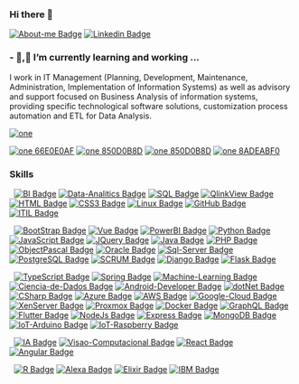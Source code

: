 ### Hi there 👋

[![About-me Badge](https://img.shields.io/badge/-Jorge%20Nery-blue?style=for-the-badge&logo=about.me&logoColor=white)](https://about.me/jorgenery/)
[![Linkedin Badge](https://img.shields.io/badge/-Linkedin-blue?style=for-the-badge&logo=Linkedin&logoColor=white&link=https:https://www.linkedin.com/in/jorgenery/)](https://www.linkedin.com/in/jorgenery/)

### - 🌱,🔭 I’m currently learning and working ...

I work in IT Management (Planning, Development, Maintenance, Administration, Implementation of Information Systems) as well as advisory and support focused on Business Analysis of information systems, providing specific technological software solutions, customization process automation and ETL for Data Analysis. 

[![one](https://img.shields.io/badge/Comunidade-Digital&nbsp;Inovvation&nbsp;One-blueviolet?style=for-the-badge)](https://digitalinnovation.one/sign-up?ref=ADHPNDRZN9)

[![one 66E0E0AF](https://img.shields.io/badge/Certificado-Cloud&nbsp;Computing&nbsp;e&nbsp;Serverless-blueviolet?style=flat-square&logo=microsoft-azure)](https://certificates.digitalinnovation.one/66E0E0AF)
[![one 850D0B8D](https://img.shields.io/badge/Certificado-FULLstack&nbsp;Developer-blueviolet?style=flat-square&logo=javascript)](https://certificates.digitalinnovation.one/850D0B8D)
[![one 850D0B8D](https://img.shields.io/badge/Certificado-FULLstack&nbsp;Python-blueviolet?style=flat-square&logo=python)](https://certificates.digitalinnovation.one/53E3C5AA)
[![one 8ADEABF0](https://img.shields.io/badge/Certificado-BackEnd&nbsp;Developer-blueviolet?style=flat-square&logo=java)](https://certificates.digitalinnovation.one/8ADEABF0)

### Skills
<!-- #### Senior (Muito Boa Experiencia) -->
&nbsp;
[![BI Badge](https://img.shields.io/badge/Business&nbsp;Intelligence-Senior-red?logoColor=white)](http://abracd.org/)
[![Data-Analitics Badge](https://img.shields.io/badge/Data&nbsp;Analitics-Senior-red?logoColor=white)](https://www.datasciencecentral.com/)
[![SQL Badge](https://img.shields.io/badge/SQL-Senior-red?logoColor=white)](https://www.w3schools.com/sql)
[![QlinkView Badge](https://img.shields.io/badge/QlikView-Senior-red?logoColor=white)](https://www.qlik.com/pt-br/)
[![HTML Badge](https://img.shields.io/badge/HTML-Senior-red?logo=html&logoColor=white)](https://www.w3schools.com/html/)
[![CSS3 Badge](https://img.shields.io/badge/CSS-Senior-red?logo=css3&logoColor=white)](https://www.w3schools.com/css/)
[![Linux Badge](https://img.shields.io/badge/Linux-Senior-red?logo=linux&logoColor=white)](https://learning.lpi.org/pt/)
[![GitHub Badge](https://img.shields.io/badge/GitHub-Senior-red?logo=github&logoColor=white)](https://docs.github.com/pt)
[![ITIL Badge](https://img.shields.io/badge/ITIL-Senior-red?logoColor=white)](https://www.mundoitil.com.br/)

<!-- #### Pleno (Boa Experiencia) -->
&nbsp;
[![BootStrap Badge](https://img.shields.io/badge/BootStrap-Pleno-blue?logo=bootstrap&logoColor=white)](https://www.w3schools.com/bootstrap/bootstrap_ver.asp)
[![Vue Badge](https://img.shields.io/badge/Vue.js-Pleno-blue?logo=vue.js&logoColor=white)](https://br.vuejs.org/v2/guide/)
[![PowerBI Badge](https://img.shields.io/badge/PowerBI-Pleno-blue?logo=power-bi&logoColor=white)](https://docs.microsoft.com/pt-br/power-bi/)
[![Python Badge](https://img.shields.io/badge/Python-Pleno-blue?logo=python&logoColor=white)](https://www.w3schools.com/python/)
[![JavaScript Badge](https://img.shields.io/badge/JavaScript-Pleno-blue?logo=javascript&logoColor=white)](https://www.w3schools.com/js/)
[![JQuery Badge](https://img.shields.io/badge/JQuery-Pleno-blue?logo=jquery&logoColor=white)](https://www.w3schools.com/jquery)
[![Java Badge](https://img.shields.io/badge/Java-Pleno-blue?logo=java&logoColor=white)](https://www.w3schools.com/java)
[![PHP Badge](https://img.shields.io/badge/PHP-Pleno-blue?logo=php&logoColor=white)](https://www.w3schools.com/php)
[![ObjectPascal Badge](https://img.shields.io/badge/Object--Pascal-Pleno-blue?logo=delphi&logoColor=white)](https://www.lazarus-ide.org/)
[![Oracle Badge](https://img.shields.io/badge/Oracle-Pleno-blue?logo=oracle&logoColor=white)](https://www.oracle.com/technetwork/pt/documentation/index.html)
[![Sql-Server Badge](https://img.shields.io/badge/SQL&nbsp;Server-Pleno-blue?logo=microsoftsqlserver&logoColor=white)]()
[![PostgreSQL Badge](https://img.shields.io/badge/PostgreSQL-Pleno-blue?logo=postgresql&logoColor=white)](https://docs.microsoft.com/pt-br/sql/sql-server/)
[![SCRUM Badge](https://img.shields.io/badge/SCRUM-Pleno-blue?logoColor=white)](https://www.scrumguides.org/)
[![Django Badge](https://img.shields.io/badge/Django-Pleno-blue?logo=django&logoColor=white)](https://docs.djangoproject.com/pt-br/3.0/)
[![Flask Badge](https://img.shields.io/badge/Flask-Pleno-blue?logo=flask&logoColor=white)](https://flask-ptbr.readthedocs.io/en/latest/)

<!-- #### Junior (Pouca Experiencia) -->
&nbsp;
[![TypeScript Badge](https://img.shields.io/badge/TypeScript-Junior-green?logo=typescript&logoColor=white)](https://www.typescriptlang.org/)
[![Spring Badge](https://img.shields.io/badge/Spring-Junior-green?logo=spring&logoColor=white)](https://docs.spring.io/spring-boot/docs/current/reference/html/index.html)
[![Machine-Learning Badge](https://img.shields.io/badge/Machine&nbsp;Learning-Junior-green?logoColor=white)](https://www.coursera.org/learn/machine-learning)
[![Ciencia-de-Dados Badge](https://img.shields.io/badge/Data&nbsp;Science-Junior-green)](https://www.datasciencecentral.com/)
[![Android-Developer Badge](https://img.shields.io/badge/Android&nbsp;Developer-Junior-green?logo=android&logoColor=white)](https://developer.android.com/docs?hl=pt-br)
[![dotNet Badge](https://img.shields.io/badge/.NET-Junior-green?logo=.net&logoColor=white)](https://dotnet.microsoft.com/learn)
[![CSharp Badge](https://img.shields.io/badge/C&nbsp;Sharp-Junior-green?logo=c-sharp&logoColor=white)](https://docs.microsoft.com/pt-br/dotnet/)
[![Azure Badge](https://img.shields.io/badge/Azure-Junior-green?logo=microsoft-azure&logoColor=white)](https://docs.microsoft.com/pt-br/dotnet/azure/)
[![AWS Badge](https://img.shields.io/badge/AWS-Junior-green?logo=amazon-aws&logoColor=white)](https://docs.aws.amazon.com/)
[![Google-Cloud Badge](https://img.shields.io/badge/Google&nbsp;Cloud-Junior-green?logo=google-cloud&logoColor=white)](https://cloud.google.com/docs?hl=pt-BR)
[![XenServer Badge](https://img.shields.io/badge/XenServer-Junior-green?logo=xenserver&logoColor=white)](https://xenserver.org/)
[![Proxmox Badge](https://img.shields.io/badge/Proxmox-Junior-green?logo=proxmox&logoColor=white)](https://proxmox.com/en/)
[![Docker Badge](https://img.shields.io/badge/Docker-Junior-green?logo=docker&logoColor=white)](https://hub.docker.com/u/jorgenery)
[![GraphQL Badge](https://img.shields.io/badge/GraphQL-Junior-green?logo=graphql&logoColor=white)](https://graphql.org/learn/)
[![Flutter Badge](https://img.shields.io/badge/Flutter-Junior-green?logo=flutter&logoColor=white)](https://flutter.dev/)
[![NodeJs Badge](https://img.shields.io/badge/NodeJs-Junior-green?logo=node.js&logoColor=white)](https://nodejs.org/pt-br/docs/)
[![Express Badge](https://img.shields.io/badge/Express-Junior-green?logo=express&logoColor=white)](https://expressjs.com/pt-br/)
[![MongoDB Badge](https://img.shields.io/badge/MongoDB-Junior-green?logo=mongodb&logoColor=white)](https://docs.mongodb.com/)
[![IoT-Arduino Badge](https://img.shields.io/badge/IoT&nbsp;Arduino-Junior-green?logo=arduino&logoColor=white)](https://www.arduino.cc/)
[![IoT-Raspberry Badge](https://img.shields.io/badge/IoT&nbsp;Raspberry-Junior-green?logo=raspberry-pi&logoColor=white)](https://www.raspberrypi.org/)

<!-- #### Starter (Iniciante) -->
&nbsp;
[![IA Badge](https://img.shields.io/badge/IA-Starter-yellow?logo=openai&logoColor=white)](https://pytorch.org/)
[![Visao-Computacional Badge](https://img.shields.io/badge/Visão&nbsp;Computacional-Starter-yellow?logo=pytorch&logoColor=white)](https://docs.opencv.org/master/d6/d00/tutorial_py_root.html)
[![React Badge](https://img.shields.io/badge/React-Starter-yellow?logo=react&logoColor=white)](https://pt-br.reactjs.org/)
[![Angular Badge](https://img.shields.io/badge/Angular-Starter-yellow?logo=angular&logoColor=white)](https://angular.io/tutorial)

<!-- #### Learning (Aprendendo) -->
&nbsp;
[![R Badge](https://img.shields.io/badge/R-Learning-white?logo=r&logoColor=white&color=black)](https://docs.rstudio.com/)
[![Alexa Badge](https://img.shields.io/badge/Alexa-Learning-white?logo=amazon-alexa&logoColor=white&color=black)](https://developer.amazon.com/en-US/alexa/alexa-skills-kit/start)
[![Elixir Badge](https://img.shields.io/badge/Elixir-Learning-white?logo=elixir&logoColor=white&color=black)](https://elixirschool.com/pt/lessons/basics/documentation/)
[![IBM Badge](https://img.shields.io/badge/IBM&nbsp;Whatson-Learning-white?logo=ibm&logoColor=white&color=black)](https://maratona.dev/pt)



<!--
**jorgenery/jorgenery** is a ✨ _special_ ✨ repository because its `README.md` (this file) appears on your GitHub profile.

Here are some ideas to get you started:

- 🔭 I’m currently working on ...
- 🌱,🔭 I’m currently learning, working ...
- 👯 I’m looking to collaborate on ...
- 🤔 I’m looking for help with ...
- 💬 Ask me about ...
- 📫 How to reach me: ...
- 😄 Pronouns: ...
- ⚡ Fun fact: ...

[![Twitter Badge](https://img.shields.io/badge/--1ca0f1?style=for-the-badge&labelColor=1ca0f1&logo=twitter&logoColor=white&link=https://twitter.com/jorgenery)](https://twitter.com/jorgenery)

[![Gmail Badge](https://img.shields.io/badge/--c14438?style=for-the-badge&logo=Gmail&logoColor=white&link=mailto:nery.informatica@gmail.com)](mailto:nery.informatica@gmail.com)

-->
